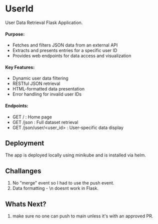 # UserId
User Data Retrieval Flask Application. 

#### Purpose:
- Fetches and filters JSON data from an external API
- Extracts and presents entries for a specific user ID
- Provides web endpoints for data access and visualization

#### Key Features:
- Dynamic user data filtering
- RESTful JSON retrieval
- HTML-formatted data presentation
- Error handling for invalid user IDs

#### Endpoints:
- GET / : Home page
- GET /json : Full dataset retrieval
- GET /json/user/<user_id> : User-specific data display

## Deployment
The app is deployed locally using minikube and is installed via helm. 

## Challanges
1. No "merge" event so I had to use the push event. 
2. Data formatting - \n doesnt work in Flask. 

## Whats Next? 
1. make sure no one can push to main unless it's with an approved PR. 

